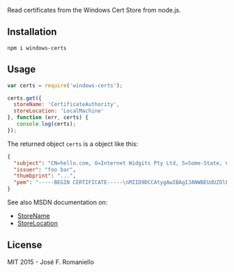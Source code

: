 Read certificates from the Windows Cert Store from node.js.

## Installation

```
npm i windows-certs
```

## Usage

```javascript
var certs = require('windows-certs');

certs.get({
  storeName: 'CertificateAuthority',
  storeLocation: 'LocalMachine'
}, function (err, certs) {
   console.log(certs);
});
```

The returned object `certs` is a object like this:

```json
{
  "subject": "CN=hello.com, O=Internet Widgits Pty Ltd, S=Some-State, C=AU",
  "issuer": "foo bar",
  "thumbprint": "...",
  "pem": "-----BEGIN CERTIFICATE-----\nMIID9DCCAtygAwIBAgIJANWBEUdUZOlPMA0GCSqGSIb3DQEBBQUAMFkxCzAJBgNV..."
}
```

See also MSDN documentation on:

* [StoreName](https://msdn.microsoft.com/en-us/library/system.security.cryptography.x509certificates.storename(v=vs.110).aspx)
* [StoreLocation](https://msdn.microsoft.com/en-us/library/system.security.cryptography.x509certificates.storelocation(v=vs.110).aspx)

## License

MIT 2015 - José F. Romaniello